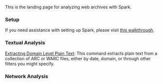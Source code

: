 This is the landing page for analyzing web archives with Spark.

### Setup

If you need assistance with setting up Spark, please visit [this walkthrough](https://github.com/lintool/warcbase/wiki/Installing-and-Running-Spark-under-OS-X).

### Textual Analysis

[Extracting Domain Level Plain Text](https://github.com/lintool/warcbase/wiki/Spark:-Extracting-Domain-Level-Plain-Text): This command extracts plain text from a collection of ARC or WARC files, either by date, domain, or through other filters you might specify.

### Network Analysis
